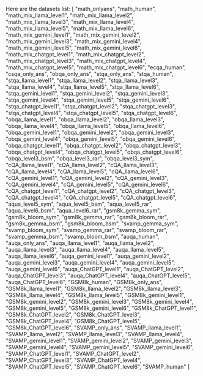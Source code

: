 Here are the datasets list:
[
  "math_onlyans",
  "math_human",
  "math_mix_llama_level1",
  "math_mix_llama_level2",
  "math_mix_llama_level3",
  "math_mix_llama_level4",
  "math_mix_llama_level5",
  "math_mix_llama_level6",
  "math_mix_gemini_level1",
  "math_mix_gemini_level2",
  "math_mix_gemini_level3",
  "math_mix_gemini_level4",
  "math_mix_gemini_level5",
  "math_mix_gemini_level6",
  "math_mix_chatgpt_level1",
  "math_mix_chatgpt_level2",
  "math_mix_chatgpt_level3",
  "math_mix_chatgpt_level4",
  "math_mix_chatgpt_level5",
  "math_mix_chatgpt_level6",
  "ecqa_human",
  "csqa_only_ans",
  "obqa_only_ans",
  "stqa_only_ans",
  "stqa_human",
  "stqa_llama_level1",
  "stqa_llama_level2",
  "stqa_llama_level3",
  "stqa_llama_level4",
  "stqa_llama_level5",
  "stqa_llama_level6",
  "stqa_gemini_level1",
  "stqa_gemini_level2",
  "stqa_gemini_level3",
  "stqa_gemini_level4",
  "stqa_gemini_level5",
  "stqa_gemini_level6",
  "stqa_chatgpt_level1",
  "stqa_chatgpt_level2",
  "stqa_chatgpt_level3",
  "stqa_chatgpt_level4",
  "stqa_chatgpt_level5",
  "stqa_chatgpt_level6",
  "obqa_llama_level1",
  "obqa_llama_level2",
  "obqa_llama_level3",
  "obqa_llama_level4",
  "obqa_llama_level5",
  "obqa_llama_level6",
  "obqa_gemini_level1",
  "obqa_gemini_level2",
  "obqa_gemini_level3",
  "obqa_gemini_level4",
  "obqa_gemini_level5",
  "obqa_gemini_level6",
  "obqa_chatgpt_level1",
  "obqa_chatgpt_level2",
  "obqa_chatgpt_level3",
  "obqa_chatgpt_level4",
  "obqa_chatgpt_level5",
  "obqa_chatgpt_level6",
  "obqa_level3_bsm",
  "obqa_level3_rar",
  "obqa_level3_sym",
  "cQA_llama_level1",
  "cQA_llama_level2",
  "cQA_llama_level3",
  "cQA_llama_level4",
  "cQA_llama_level5",
  "cQA_llama_level6",
  "cQA_gemini_level1",
  "cQA_gemini_level2",
  "cQA_gemini_level3",
  "cQA_gemini_level4",
  "cQA_gemini_level5",
  "cQA_gemini_level6",
  "cQA_chatgpt_level1",
  "cQA_chatgpt_level2",
  "cQA_chatgpt_level3",
  "cQA_chatgpt_level4",
  "cQA_chatgpt_level5",
  "cQA_chatgpt_level6",
  "aqua_level5_sym",
  "aqua_level5_bsm",
  "aqua_level5_rar",
  "aqua_level6_bsm",
  "aqua_level6_rar",
  "gsm8k_gemma_sym",
  "gsm8k_bloom_sym",
  "gsm8k_gemma_rar",
  "gsm8k_bloom_rar",
  "gsm8k_gemma_bsm",
  "gsm8k_bloom_bsm",
  "svamp_gemma_sym",
  "svamp_bloom_sym",
  "svamp_gemma_rar",
  "svamp_bloom_rar",
  "svamp_gemma_bsm",
  "svamp_bloom_bsm",
  "auqa_human",
  "auqa_only_ans",
  "auqa_llama_level1",
  "auqa_llama_level2",
  "auqa_llama_level3",
  "auqa_llama_level4",
  "auqa_llama_level5",
  "auqa_llama_level6",
  "auqa_gemini_level1",
  "auqa_gemini_level2",
  "auqa_gemini_level3",
  "auqa_gemini_level4",
  "auqa_gemini_level5",
  "auqa_gemini_level6",
  "auqa_ChatGPT_level1",
  "auqa_ChatGPT_level2",
  "auqa_ChatGPT_level3",
  "auqa_ChatGPT_level4",
  "auqa_ChatGPT_level5",
  "auqa_ChatGPT_level6",
  "GSM8k_human",
  "GSM8k_only_ans",
  "GSM8k_llama_level1",
  "GSM8k_llama_level2",
  "GSM8k_llama_level3",
  "GSM8k_llama_level4",
  "GSM8k_llama_level5",
  "GSM8k_gemini_level1",
  "GSM8k_gemini_level2",
  "GSM8k_gemini_level3",
  "GSM8k_gemini_level4",
  "GSM8k_gemini_level5",
  "GSM8k_gemini_level6",
  "GSM8k_ChatGPT_level1",
  "GSM8k_ChatGPT_level2",
  "GSM8k_ChatGPT_level3",
  "GSM8k_ChatGPT_level4",
  "GSM8k_ChatGPT_level5",
  "GSM8k_ChatGPT_level6",
  "SVAMP_only_ans",
  "SVAMP_llama_level1",
  "SVAMP_llama_level2",
  "SVAMP_llama_level3",
  "SVAMP_llama_level4",
  "SVAMP_gemini_level1",
  "SVAMP_gemini_level2",
  "SVAMP_gemini_level3",
  "SVAMP_gemini_level4",
  "SVAMP_gemini_level5",
  "SVAMP_gemini_level6",
  "SVAMP_ChatGPT_level1",
  "SVAMP_ChatGPT_level2",
  "SVAMP_ChatGPT_level3",
  "SVAMP_ChatGPT_level4",
  "SVAMP_ChatGPT_level5",
  "SVAMP_ChatGPT_level6",
  "SVAMP_human"
]